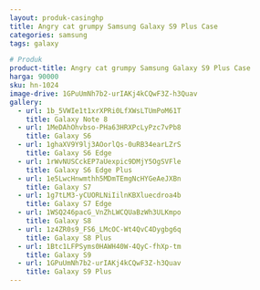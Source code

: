 ```yaml
---
layout: produk-casinghp
title: Angry cat grumpy Samsung Galaxy S9 Plus Case
categories: samsung
tags: galaxy

# Produk
product-title: Angry cat grumpy Samsung Galaxy S9 Plus Case
harga: 90000
sku: hn-1024
image-drive: 1GPuUmNh7b2-urIAKj4kCQwF3Z-h3Quav
gallery:
  - url: 1b_5VWIe1t1xrXPRi0LfXWsLTUmPoM61T
    title: Galaxy Note 8
  - url: 1MeDAhOhvbso-PHa63HRXPcLyPzc7vPb8
    title: Galaxy S6
  - url: 1ghaXV9Y9lj3AOorlQs-0uRB34earLZrS
    title: Galaxy S6 Edge
  - url: 1rWvNUSCckEP7aUexpic9DMjY5OgSVFle
    title: Galaxy S6 Edge Plus
  - url: 1e5LwcHnwmthh5MDmTEmgNcHYGeAeJXBn
    title: Galaxy S7
  - url: 1g7tLM3-yCUORLNiIilnKBXluecdroa4b
    title: Galaxy S7 Edge
  - url: 1WSQ246pacG_VnZhLWCQUaBzWh3ULKmpo
    title: Galaxy S8
  - url: 1z4ZR0s9_FS6_LMcOC-Wt4QvC4Dygbg6q
    title: Galaxy S8 Plus
  - url: 1Btc1LFPSyms0HAWH40W-4QyC-fhXp-tm
    title: Galaxy S9
  - url: 1GPuUmNh7b2-urIAKj4kCQwF3Z-h3Quav
    title: Galaxy S9 Plus
---
```

